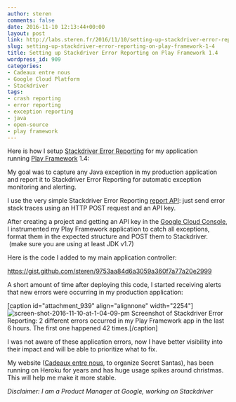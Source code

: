 ```yaml
---
author: steren
comments: false
date: 2016-11-10 12:13:44+00:00
layout: post
link: http://labs.steren.fr/2016/11/10/setting-up-stackdriver-error-reporting-on-play-framework-1-4/
slug: setting-up-stackdriver-error-reporting-on-play-framework-1-4
title: Setting up Stackdriver Error Reporting on Play Framework 1.4
wordpress_id: 909
categories:
- Cadeaux entre nous
- Google Cloud Platform
- Stackdriver
tags:
- crash reporting
- error reporting
- exception reporting
- java
- open-source
- play framework
---
```


Here is how I setup [Stackdriver Error Reporting](https://cloud.google.com/error-reporting/) for my application running [Play Framework](https://www.playframework.com) 1.4:

My goal was to capture any Java exception in my production application and report it to Stackdriver Error Reporting for automatic exception monitoring and alerting.

I use the very simple Stackdriver Error Reporting [report API](https://cloud.google.com/error-reporting/reference/rest/v1beta1/projects.events/report): just send error stack traces using an HTTP POST request and an API key.

After creating a project and getting an API key in the [Google Cloud Console](https://console.cloud.google.com/), I instrumented my Play Framework application to catch all exceptions, format them in the expected structure and POST them to Stackdriver.  (make sure you are using at least JDK v1.7)

Here is the code I added to my main application controller:

https://gist.github.com/steren/9753aa84d6a3059a360f7a77a20e2999

A short amount of time after deploying this code, I started receiving alerts that new errors were occurring in my production application:

[caption id="attachment_939" align="alignnone" width="2254"]![screen-shot-2016-11-10-at-1-04-09-pm](https://sterenlabs.files.wordpress.com/2016/11/screen-shot-2016-11-10-at-1-04-09-pm.png) Screenshot of Stackdriver Error Reporting: 2 different errors occurred in my Play Framework app in the last 6 hours. The first one happened 42 times.[/caption]

I was not aware of these application errors, now I have better visibility into their impact and will be able to prioritize what to fix.

My website ([Cadeaux entre nous](http://cadeaux-entre-nous.fr), to organize Secret Santas), has been running on Heroku for years and has huge usage spikes around christmas. This will help me make it more stable.

_Disclaimer: I am a Product Manager at Google, working on Stackdriver_
